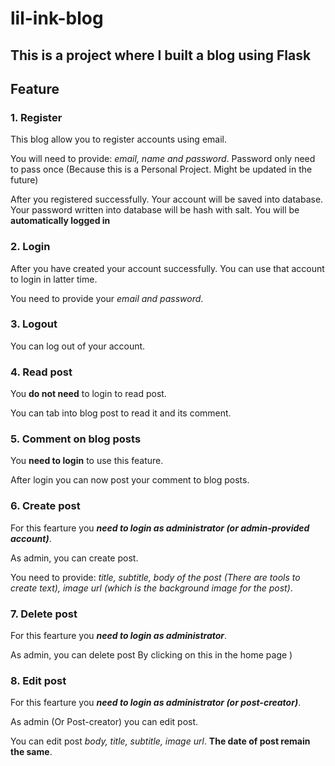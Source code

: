 
# lil-ink-blog

## This is a project where I built a blog using Flask

## Feature

### 1. Register  


This blog allow you to register accounts using email.

You will need to provide: *email, name and password*. Password only need to pass once (Because this is a Personal Project. Might be updated in the future)

After you registered successfully. Your account will be saved into database. Your password written into database will be hash with salt. You will be **automatically logged in**

### 2. Login  


After you have created your account successfully. You can use that account to login in latter time.

You need to provide your *email and password*.

### 3. Logout  


You can log out of your account.

### 4. Read post  


You **do not need** to login to read post.

You can tab into blog post to read it and its comment.

### 5. Comment on blog posts  


You **need to login** to use this feature.

After login you can now post your comment to blog posts.

### 6. Create post  


For this fearture you ***need to login as administrator (or admin-provided account)***.

As admin, you can create post.

You need to provide: *title, subtitle, body of the post (There are tools to create text), image url (which is the background image for the post)*.

### 7. Delete post  


For this fearture you ***need to login as administrator***.

As admin, you can delete post By clicking on this <x> in the home page )

### 8. Edit post  
  
  
For this fearture you ***need to login as administrator (or post-creator)***.

As admin (Or Post-creator) you can edit post. 

You can edit post *body, title, subtitle, image url*. **The date of post remain the same**.


